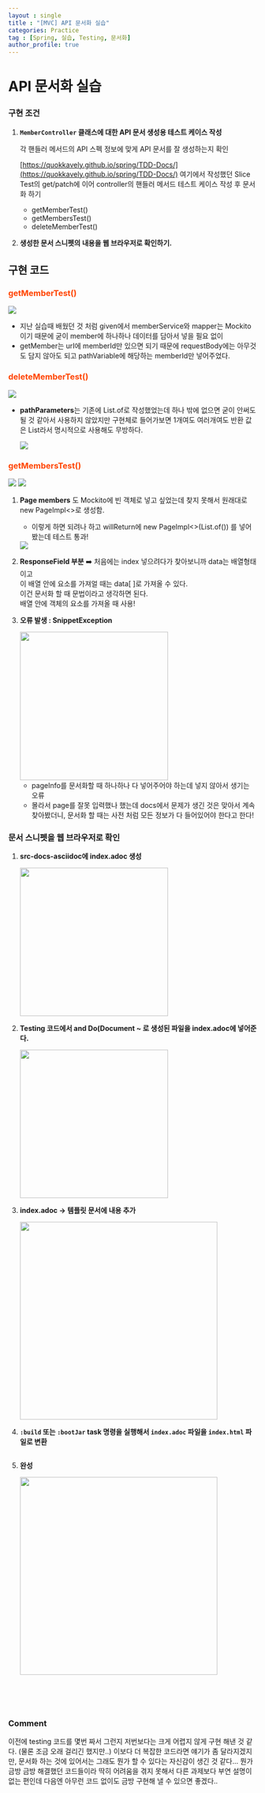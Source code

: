 ```yaml
---
layout : single
title : "[MVC] API 문서화 실습"
categories: Practice
tag : [Spring, 실습, Testing, 문서화]
author_profile: true
---
```



# API 문서화 실습

### 구현 조건

1. **`MemberController` 클래스에 대한 API 문서 생성용 테스트 케이스 작성**
    
    각 핸들러 메서드의 API 스펙 정보에 맞게 API 문서를 잘 생성하는지 확인
    
    [https://quokkavely.github.io/spring/TDD-Docs/](https://quokkavely.github.io/spring/TDD-Docs/) 여기에서 작성했던 Slice Test의 get/patch에 이어 controller의 핸들러 메서드 테스트 케이스 작성 후 문서화 하기
    
    - getMemberTest()
    - getMembersTest()
    - deleteMemberTest()
2. **생성한 문서 스니펫의 내용을 웹 브라우저로 확인하기.**
    
    

## 구현 코드

### <span style="color:OrangeRed">getMemberTest()</span>

<img src="https://github.com/quokkavely/quokkavely.github.io/assets/165968530/d4c8f05c-59db-451d-9f80-4b9f6b23457f"/>

- 지난 실습때 배웠던 것 처럼 given에서 memberService와 mapper는 Mockito이기 때문에 굳이 member에 하나하나 데이터를 담아서 넣을 필요 없이
- getMember는 urI에 memberId만 있으면 되기 때문에 requestBody에는 아무것도 담지 않아도 되고 pathVariable에 해당하는 memberId만 넣어주었다.

### <span style="color:OrangeRed">deleteMemberTest()</span>

<img src="https://github.com/quokkavely/quokkavely.github.io/assets/165968530/1e1d5abe-10fb-4790-9227-bed47bd9d15a"/>

- **pathParameters**는 기존에 List.of로 작성했었는데 하나 밖에 없으면 굳이 안써도 될 것 같아서 사용하지 않았지만 구현체로 들어가보면  1개여도 여러개여도 반환 값은 List라서 명시적으로 사용해도 무방하다.
    
    <img src="https://github.com/quokkavely/quokkavely.github.io/assets/165968530/cad5adf7-7e5c-41e4-94ec-c996e62000b2"/>
    

###  <span style="color:OrangeRed">getMembersTest()</span>

<img src="https://github.com/quokkavely/quokkavely.github.io/assets/165968530/3f80ca14-d480-4fca-8d21-52f638d58eab">

<img src="https://github.com/quokkavely/quokkavely.github.io/assets/165968530/c09aa3b3-a8a6-4ce4-9c0c-01a66c8ef219">

1. **Page<Member> members** 도 Mockito에 빈 객체로 넣고 싶었는데 찾지 못해서 원래대로 new PageImpl<>로 생성함.
    - 이렇게 하면 되려나 하고  willReturn에 new PageImpl<>(List.of())  를 넣어봤는데 테스트 통과!
    <img src="https://github.com/quokkavely/quokkavely.github.io/assets/165968530/8bb7f3fa-cd76-4698-bbdb-fced070c0bce">
   
2. **ResponseField 부분** ➡️ 처음에는 index 넣으려다가 찾아보니까 data는 배열형태이고<br/> 이 배열 안에 요소를 가져얼 때는 data[ ]로 가져올 수 있다.<br/> 이건 문서화 할 때 문법이라고 생각하면 된다.<Br/> 배열 안에 객체의 요소를 가져올 때 사용!

3. **오류 발생 : SnippetException**
    
    <img src="https://github.com/quokkavely/quokkavely.github.io/assets/165968530/47c635b5-7c91-4b82-a423-1eb6d309e7e7" width=300>
    
    - pageInfo를 문서화할 때 하나하나 다 넣어주어야 하는데 넣지 않아서 생기는 오류
    - 몰라서 page를 잘못 입력했나 했는데 docs에서 문제가 생긴 것은 맞아서 계속 찾아봤더니,
    문서화 할 때는 사전 처럼 모든 정보가 다 들어있어야 한다고 한다! 

### 문서 스니펫을 웹 브라우저로 확인

1. **src-docs-asciidoc에 index.adoc 생성** <Br/>
    
   <img src="https://github.com/quokkavely/quokkavely.github.io/assets/165968530/b6794c7c-17dd-4686-93a0-ccaf329e18d2" width=300>


2. **Testing 코드에서 and Do(Document ~ 로 생성된 파일을 index.adoc에 넣어준다.** <Br/>
    
    <img src="https://github.com/quokkavely/quokkavely.github.io/assets/165968530/ce8cb04f-fd21-4266-8564-ebaa2c17a72b" width=300>
    
3. **index.adoc → 템플릿 문서에 내용 추가** <Br/>

    <img src="https://github.com/quokkavely/quokkavely.github.io/assets/165968530/1776a92a-e818-4fac-98a4-c60262f6f2eb" width=400>
    
4.  **`:build` 또는 `:bootJar` task 명령을 실행해서 `index.adoc` 파일을 `index.html` 파일로 변환**<Br/>

    <img scr="https://github.com/quokkavely/quokkavely.github.io/assets/165968530/dbd4fa65-beca-474b-bf3f-4ba74c0adf8a" width=400>
    
5. **완성** <br/>

    <img src="https://github.com/quokkavely/quokkavely.github.io/assets/165968530/784cf966-fcd8-4f93-b901-9f1c796e6a22" width=400>

<Br/>
<br/>
<br/>

### Comment

이전에 testing 코드를 몇번 짜서 그런지 저번보다는 크게 어렵지 않게 구현 해낸 것 같다.
(물론 조금 오래 걸리긴 했지만..)
이보다 더 복잡한 코드라면 얘기가 좀 달라지겠지만, 문서화 하는 것에 있어서는 
그래도 뭔가 할 수 있다는 자신감이 생긴 것 같다...
뭔가 금방 금방 해결했던 코드들이라 딱히 어려움을 겪지 못해서
다른 과제보다 부연 설명이 없는 편인데 다음엔 아무런 코드 없이도 금방 구현해 낼 수 있으면 좋겠다.. 

